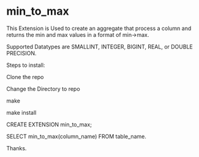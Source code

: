 # min_to_max

This Extension is Used to create an aggregate that process a column and returns the min and max values in a format of min->max.

Supported Datatypes are SMALLINT, INTEGER, BIGINT, REAL, or DOUBLE PRECISION.

Steps to install:

Clone the repo

Change the Directory to repo

make

make install

CREATE EXTENSION min_to_max;

SELECT min_to_max(column_name) FROM table_name.

Thanks.
